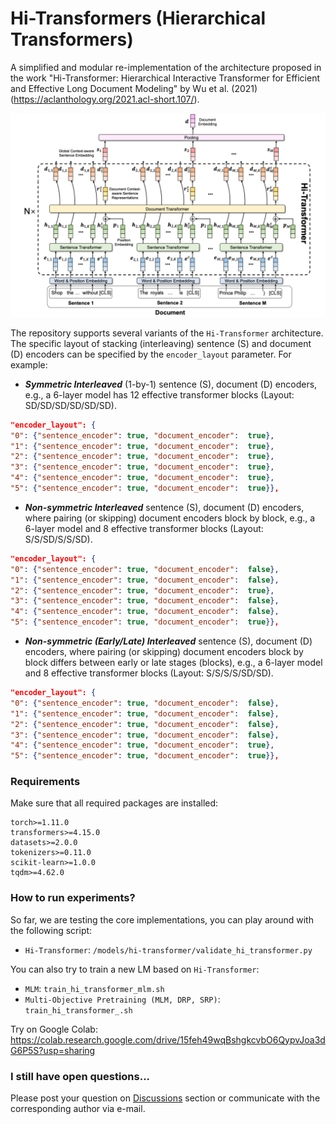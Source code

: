# Hi-Transformers (Hierarchical Transformers)

A simplified and modular re-implementation of the architecture proposed in the work "Hi-Transformer: Hierarchical Interactive Transformer for Efficient and Effective Long Document Modeling" by Wu et al. (2021) (https://aclanthology.org/2021.acl-short.107/).

<img src="hi-transformers.png"/>

The repository supports several variants of the `Hi-Transformer` architecture. The specific layout of stacking (interleaving) sentence (S) and document (D) encoders can be specified by the `encoder_layout` parameter. For example:

* **_Symmetric Interleaved_** (1-by-1) sentence (S), document (D) encoders, e.g., a 6-layer model has 12 effective transformer blocks (Layout: SD/SD/SD/SD/SD/SD).

```json
"encoder_layout": {
"0": {"sentence_encoder": true, "document_encoder":  true},
"1": {"sentence_encoder": true, "document_encoder":  true},
"2": {"sentence_encoder": true, "document_encoder":  true},
"3": {"sentence_encoder": true, "document_encoder":  true},
"4": {"sentence_encoder": true, "document_encoder":  true},
"5": {"sentence_encoder": true, "document_encoder":  true}},
```

* **_Non-symmetric Interleaved_** sentence (S), document (D) encoders, where pairing (or skipping) document encoders block by block, e.g., a 6-layer model and 8 effective transformer blocks (Layout: S/S/SD/S/S/SD).

```json
"encoder_layout": {
"0": {"sentence_encoder": true, "document_encoder":  false},
"1": {"sentence_encoder": true, "document_encoder":  false},
"2": {"sentence_encoder": true, "document_encoder":  true},
"3": {"sentence_encoder": true, "document_encoder":  false},
"4": {"sentence_encoder": true, "document_encoder":  false},
"5": {"sentence_encoder": true, "document_encoder":  true}},
```

* **_Non-symmetric (Early/Late) Interleaved_** sentence (S), document (D) encoders, where pairing (or skipping) document encoders block by block differs between early or late stages (blocks), e.g., a 6-layer model and 8 effective transformer blocks (Layout: S/S/S/S/SD/SD).


```json
"encoder_layout": {
"0": {"sentence_encoder": true, "document_encoder":  false},
"1": {"sentence_encoder": true, "document_encoder":  false},
"2": {"sentence_encoder": true, "document_encoder":  false},
"3": {"sentence_encoder": true, "document_encoder":  false},
"4": {"sentence_encoder": true, "document_encoder":  true},
"5": {"sentence_encoder": true, "document_encoder":  true}},
```

### Requirements

Make sure that all required packages are installed:

```
torch>=1.11.0
transformers>=4.15.0
datasets>=2.0.0
tokenizers>=0.11.0
scikit-learn>=1.0.0
tqdm>=4.62.0
```

### How to run experiments?

So far, we are testing the core implementations, you can play around with the following script:

* `Hi-Transformer`: `/models/hi-transformer/validate_hi_transformer.py`

You can also try to train a new LM based on `Hi-Transformer`:

* `MLM`: `train_hi_transformer_mlm.sh`
* `Multi-Objective Pretraining (MLM, DRP, SRP)`: `train_hi_transformer_.sh`


Try on Google Colab: https://colab.research.google.com/drive/15feh49wqBshgkcvbO6QypvJoa3dG6P5S?usp=sharing

### I still have open questions...

Please post your question on [Discussions](https://github.com/coastalcph/hi-transformers/discussions) section or communicate with the corresponding author via e-mail.
